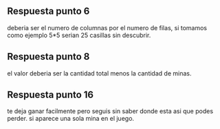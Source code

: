 ## Respuesta punto 6
deberia ser el numero de columnas por el numero de filas, si tomamos como ejemplo 5*5 serian 25 casillas sin descubrir.
## Respuesta punto 8
el valor deberia ser la cantidad total menos la cantidad de minas.
## Respuesta punto 16
te deja ganar facilmente pero seguis sin saber donde esta asi que podes perder. si aparece una sola mina en el juego.